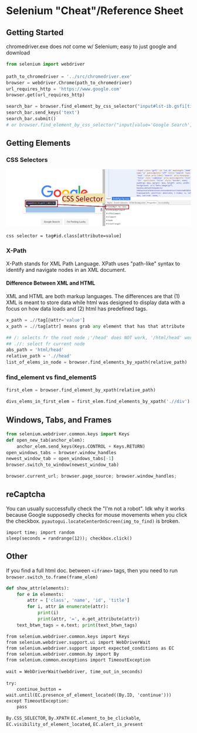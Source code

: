 # Selenium "Cheat"/Reference Sheet

## Getting Started

chromedriver.exe does *not* come w/ Selenium; easy to just google and download


```python
from selenium import webdriver

path_to_chromedriver = '../src/chromedriver.exe'
browser = webdriver.Chrome(path_to_chromedriver)
url_requires_http = 'https://www.google.com'
browser.get(url_requires_http)
```


```python
search_bar = browser.find_element_by_css_selector("input#lst-ib.gsfi[title = 'Search']")
search_bar.send_keys('text')
search_bar.submit() 
# or browser.find_element_by_css_selector("input[value='Google Search']").click()
```
## Getting Elements

### CSS Selectors
![css selector in Chrome developer tool](src/inspect_element_css_selector.png)

``` css selector = tag#id.class[attribute=value] ```

### X-Path
X-Path stands for XML Path Language. XPath uses "path-like" syntax to identify and navigate
nodes in an XML document.

#### Difference Between XML and HTML
XML and HTML are both markup languages. The differences are that (1) XML is meant to store data while html was designed to display data with a focus on how data loads and (2) html has predefined tags. 

```python
x_path = .//tag[@attr='value']
x_path = .//tag[attr] means grab any element that has that attribute
```

```python
## /: selects fr the root node ;'/head' does NOT work, '/html/head' works
## .//: select fr current node
abs_path = 'html/head'
relative_path = './/head'
list_of_elems_in_node = browser.find_elements_by_xpath(relative_path)
```

### find_element vs find_elementS


```python
first_elem = browser.find_element_by_xpath(relative_path)
```


```python
divs_elems_in_first_elem = first_elem.find_elements_by_xpath('.//div')
```

## Windows, Tabs, and Frames
```python
from selenium.webdriver.common.keys import Keys
def open_new_tab(anchor_elem):
    anchor_elem.send_keys(Keys.CONTROL + Keys.RETURN)
open_windows_tabs = browser.window_handles    
newest_window_tab = open_windows_tabs[-1]
browser.switch_to_window(newest_window_tab)
```


```python
browser.current_url; browser.page_source; browser.window_handles;
```

## reCaptcha
You can usually successfully check the "I'm not a robot". Idk why it works because Google supposedly checks for mouse movements when you click the checkbox. `pyautogui.locateCenterOnScreen(img_to_find)` is broken.
```
import time; import random
sleep(seconds = randrange(12)); checkbox.click()
```

## Other
If you find a full html doc. between `<iframe>` tags, then you need to run `browser.switch_to.frame(frame_elem)`


```python
def show_attr(elements):
    for e in elements:
        attr = ['class', 'name', 'id', 'title']
        for i, attr in enumerate(attr):
            print(i)
            print(attr, '=', e.get_attribute(attr))
    text_btwn_tags = e.text; print(text_btwn_tags)
```

```
from selenium.webdriver.common.keys import Keys
from selenium.webdriver.support.ui import WebDriverWait
from selenium.webdriver.support import expected_conditions as EC 
from selenium.webdriver.common.by import By
from selenium.common.exceptions import TimeoutException

wait = WebDriverWait(webdriver, time_out_in_seconds) 

try:
    continue_button = wait.until(EC.presence_of_element_located((By.ID, 'continue')))
except TimeoutException:
    pass
```
`By.CSS_SELECTOR`, `By.XPATH`
`EC.element_to_be_clickable`, `EC.visibility_of_element_located`, `EC.alert_is_present`




